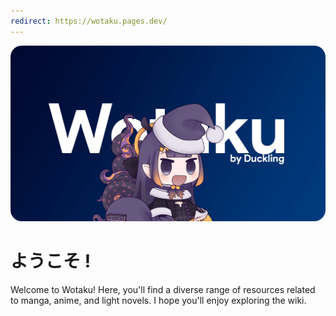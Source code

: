 ```yaml
---
redirect: https://wotaku.pages.dev/
---
```

![](/static/thumb/cover.png)

# ようこそ !

Welcome to Wotaku! Here, you'll find a diverse range of resources related to manga, anime, and light novels. I hope you'll enjoy exploring the wiki.